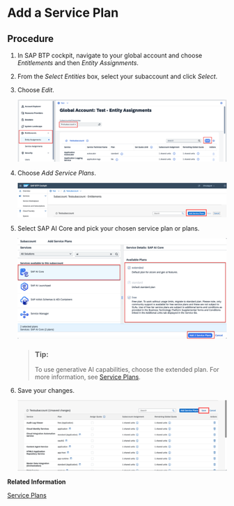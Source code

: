 <!-- loio86002d926eba4fb9ba0a80e342af7295 -->

# Add a Service Plan



## Procedure

1.  In SAP BTP cockpit, navigate to your global account and choose *Entitlements* and then *Entity Assignments*.

2.  From the *Select Entities* box, select your subaccount and click *Select*.

3.  Choose *Edit*.

    ![](images/Configure_Entitlements_Button_a0bbbf0.png)

4.  Choose *Add Service Plans*.

    ![](images/Add_Service_Plans_Button_d42d394.png)

5.  Select SAP AI Core and pick your chosen service plan or plans.

    ![](images/Add_a_service_Plan_a1d54a9.png)

    > ### Tip:  
    > To use generative AI capabilities, choose the extended plan. For more information, see [Service Plans](service-plans-c7244c6.md).

6.  Save your changes.

    ![](images/Save_Standard_Plan_58d9353.png)


**Related Information**  


[Service Plans](service-plans-c7244c6.md "The SAP AI Core service plan you choose determines pricing, conditions of use, resources, available services, and hosts.")

